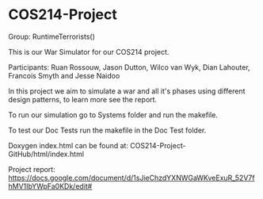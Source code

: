 # COS214-Project
Group: RuntimeTerrorists()

This is our War Simulator for our COS214 project.

Participants: Ruan Rossouw, Jason Dutton, Wilco van Wyk, Dian Lahouter, Francois Smyth and Jesse Naidoo

In this project we aim to simulate a war and all it's phases using different design patterns, to learn more see the report.

To run our simulation go to Systems folder and run the makefile.

To test our Doc Tests run the makefile in the Doc Test folder.

Doxygen index.html can be found at: COS214-Project-GitHub/html/index.html

Project report:
https://docs.google.com/document/d/1sJieChzdYXNWGaWKveExuR_52V7fhMV1IbYWpFa0KDk/edit#

